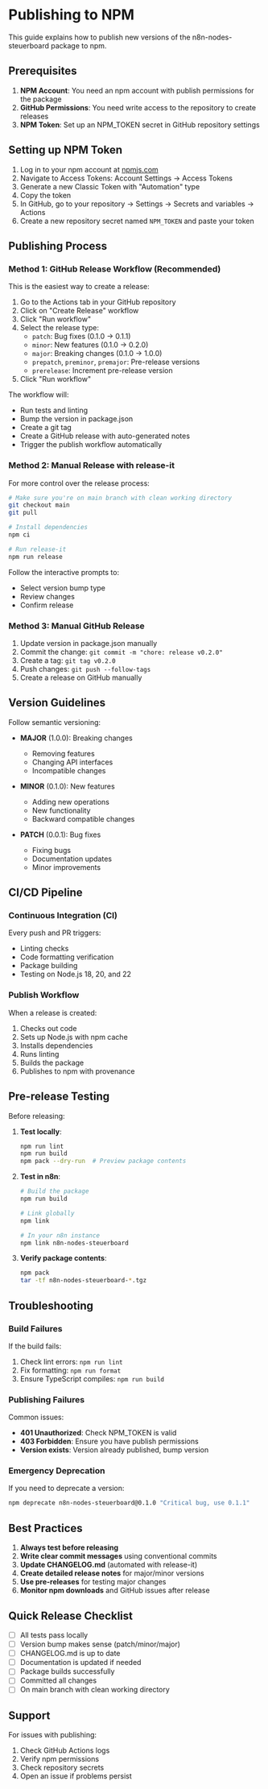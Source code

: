 # Publishing to NPM

This guide explains how to publish new versions of the n8n-nodes-steuerboard package to npm.

## Prerequisites

1. **NPM Account**: You need an npm account with publish permissions for the package
2. **GitHub Permissions**: You need write access to the repository to create releases
3. **NPM Token**: Set up an NPM_TOKEN secret in GitHub repository settings

## Setting up NPM Token

1. Log in to your npm account at [npmjs.com](https://www.npmjs.com)
2. Navigate to Access Tokens: Account Settings → Access Tokens
3. Generate a new Classic Token with "Automation" type
4. Copy the token
5. In GitHub, go to your repository → Settings → Secrets and variables → Actions
6. Create a new repository secret named `NPM_TOKEN` and paste your token

## Publishing Process

### Method 1: GitHub Release Workflow (Recommended)

This is the easiest way to create a release:

1. Go to the Actions tab in your GitHub repository
2. Click on "Create Release" workflow
3. Click "Run workflow"
4. Select the release type:
   - `patch`: Bug fixes (0.1.0 → 0.1.1)
   - `minor`: New features (0.1.0 → 0.2.0)
   - `major`: Breaking changes (0.1.0 → 1.0.0)
   - `prepatch`, `preminor`, `premajor`: Pre-release versions
   - `prerelease`: Increment pre-release version
5. Click "Run workflow"

The workflow will:

- Run tests and linting
- Bump the version in package.json
- Create a git tag
- Create a GitHub release with auto-generated notes
- Trigger the publish workflow automatically

### Method 2: Manual Release with release-it

For more control over the release process:

```bash
# Make sure you're on main branch with clean working directory
git checkout main
git pull

# Install dependencies
npm ci

# Run release-it
npm run release
```

Follow the interactive prompts to:

- Select version bump type
- Review changes
- Confirm release

### Method 3: Manual GitHub Release

1. Update version in package.json manually
2. Commit the change: `git commit -m "chore: release v0.2.0"`
3. Create a tag: `git tag v0.2.0`
4. Push changes: `git push --follow-tags`
5. Create a release on GitHub manually

## Version Guidelines

Follow semantic versioning:

- **MAJOR** (1.0.0): Breaking changes
  - Removing features
  - Changing API interfaces
  - Incompatible changes

- **MINOR** (0.1.0): New features
  - Adding new operations
  - New functionality
  - Backward compatible changes

- **PATCH** (0.0.1): Bug fixes
  - Fixing bugs
  - Documentation updates
  - Minor improvements

## CI/CD Pipeline

### Continuous Integration (CI)

Every push and PR triggers:

- Linting checks
- Code formatting verification
- Package building
- Testing on Node.js 18, 20, and 22

### Publish Workflow

When a release is created:

1. Checks out code
2. Sets up Node.js with npm cache
3. Installs dependencies
4. Runs linting
5. Builds the package
6. Publishes to npm with provenance

## Pre-release Testing

Before releasing:

1. **Test locally**:

   ```bash
   npm run lint
   npm run build
   npm pack --dry-run  # Preview package contents
   ```

2. **Test in n8n**:

   ```bash
   # Build the package
   npm run build

   # Link globally
   npm link

   # In your n8n instance
   npm link n8n-nodes-steuerboard
   ```

3. **Verify package contents**:
   ```bash
   npm pack
   tar -tf n8n-nodes-steuerboard-*.tgz
   ```

## Troubleshooting

### Build Failures

If the build fails:

1. Check lint errors: `npm run lint`
2. Fix formatting: `npm run format`
3. Ensure TypeScript compiles: `npm run build`

### Publishing Failures

Common issues:

- **401 Unauthorized**: Check NPM_TOKEN is valid
- **403 Forbidden**: Ensure you have publish permissions
- **Version exists**: Version already published, bump version

### Emergency Deprecation

If you need to deprecate a version:

```bash
npm deprecate n8n-nodes-steuerboard@0.1.0 "Critical bug, use 0.1.1"
```

## Best Practices

1. **Always test before releasing**
2. **Write clear commit messages** using conventional commits
3. **Update CHANGELOG.md** (automated with release-it)
4. **Create detailed release notes** for major/minor versions
5. **Use pre-releases** for testing major changes
6. **Monitor npm downloads** and GitHub issues after release

## Quick Release Checklist

- [ ] All tests pass locally
- [ ] Version bump makes sense (patch/minor/major)
- [ ] CHANGELOG.md is up to date
- [ ] Documentation is updated if needed
- [ ] Package builds successfully
- [ ] Committed all changes
- [ ] On main branch with clean working directory

## Support

For issues with publishing:

1. Check GitHub Actions logs
2. Verify npm permissions
3. Check repository secrets
4. Open an issue if problems persist
